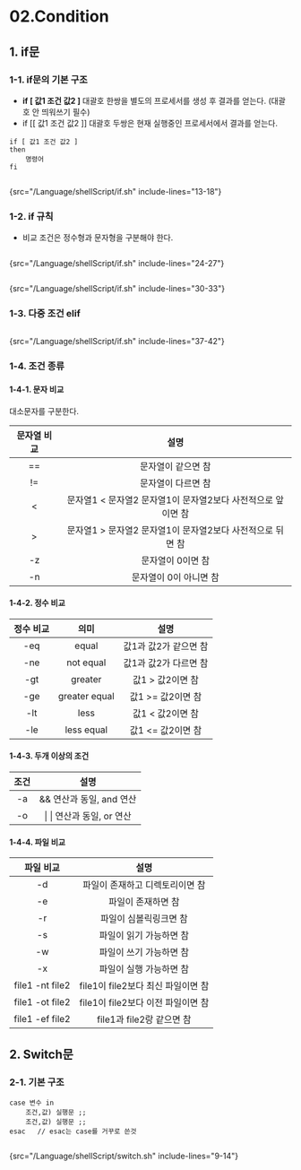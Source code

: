 # 02.Condition

## 1. if문
### 1-1. if문의 기본 구조
- **if \[ 값1 조건 값2 \]** 대괄호 한쌍을 별도의 프로세서를 생성 후 결과를 얻는다. (대괄호 안 띄워쓰기 필수)
- if \[\[ 값1 조건 값2 \]\] 대괄호 두쌍은 현재 실행중인 프로세서에서 결과를 얻는다.

```Shell
if [ 값1 조건 값2 ]
then
    명령어
fi
```

```Shell
```
{src="/Language/shellScript/if.sh" include-lines="13-18"}


### 1-2. if 규칙
- 비교 조건은 정수형과 문자형을 구분해야 한다.

```Shell
```
{src="/Language/shellScript/if.sh" include-lines="24-27"}

```Shell
```
{src="/Language/shellScript/if.sh" include-lines="30-33"}

### 1-3. 다중 조건 elif

```Shell
```
{src="/Language/shellScript/if.sh" include-lines="37-42"}

### 1-4. 조건 종류
#### 1-4-1. 문자 비교
대소문자를 구분한다.

| 문자열 비교 | 설명 |
|:------:|:---:|
|   ==   | 문자열이 같으면 참 |
|   !=   | 문자열이 다르면 참 |
|   <    | 문자열1 < 문자열2 문자열1이 문자열2보다 사전적으로 앞이면 참 |
|   \>   | 문자열1 > 문자열2 문자열1이 문자열2보다 사전적으로 뒤면 참 |
|   -z   | 문자열이 0이면 참 |
|   -n   | 문자열이 0이 아니면 참 |

#### 1-4-2. 정수 비교
| 정수 비교 | 의미 | 설명 |
|:------:|:---:|:---:|
|   -eq   | equal | 값1과 값2가 같으면 참 |
|   -ne   | not equal | 값1과 값2가 다르면 참 |
|   -gt   | greater | 값1 > 값2이면 참 |
|   -ge   | greater equal | 값1 >= 값2이면 참 |
|   -lt   | less | 값1 < 값2이면 참 |
|   -le   | less equal | 값1 <= 값2이면 참 |



#### 1-4-3. 두개 이상의 조건
| 조건 |             설명             |
|:------:|:--------------------------:|
|   -a   |     && 연산과 동일, and 연산      |
|   -o   | \|        \| 연산과 동일, or 연산 |

#### 1-4-4. 파일 비교

| 파일 비교 | 설명 |
|:------:|:---:|
|   -d   | 파일이 존재하고 디렉토리이면 참 |
|   -e   | 파일이 존재하면 참 |
|   -r   | 파일이 심볼릭링크면 참 |
|   -s   | 파일이 읽기 가능하면 참 |
|   -w   | 파일이 쓰기 가능하면 참 |
|   -x   | 파일이 실행 가능하면 참 |
|   file1 -nt file2   | file1이 file2보다 최신 파일이면 참 |
|   file1 -ot file2   | file1이 file2보다 이전 파일이면 참 |
|   file1 -ef file2   | file1과 file2랑 같으면 참 |


## 2. Switch문
### 2-1. 기본 구조
```Shell
case 변수 in
    조건,값) 실행문 ;;
    조건,값) 실행문 ;;
esac   // esac는 case를 거꾸로 쓴것
```
```Shell

```
{src="/Language/shellScript/switch.sh" include-lines="9-14"}
